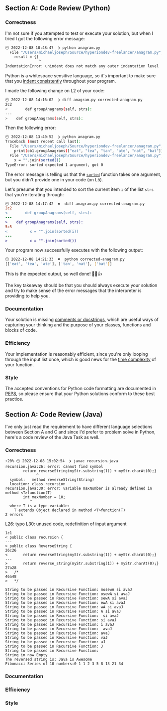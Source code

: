 ## Section A: Code Review (Python)

### Correctness

I'm not sure if you attempted to test or execute your solution, but when I tried I got the following error message:

```bash
🕙 2022-12-08 10:48:47  ❯ python anagram.py
  File "/Users/michaeljoseph/Source/hyperiondev-freelancer/anagram.py", line 3
    result = {}
               ^
IndentationError: unindent does not match any outer indentation level
```

Python is a whitespace sensitive language, so it's important to make sure that you [indent consistently] throughout your program.

I made the following change on L2 of your code:

```bash
🕙 2022-12-08 14:16:02  ❯ diff anagram.py corrected-anagram.py
2c2
<        def groupAnagrams(self, strs):
---
>    def groupAnagrams(self, strs):
```

Then the following error:

```bash
🕙 2022-12-08 13:40:52  ❯ python anagram.py
Traceback (most recent call last):
  File "/Users/michaeljoseph/Source/hyperiondev-freelancer/anagram.py", line 12, in <module>
    print(ob1.groupAnagrams(["eat", "tea", "tan", "ate", "nat", "bat"]))
  File "/Users/michaeljoseph/Source/hyperiondev-freelancer/anagram.py", line 5, in groupAnagrams
    x = "".join(sorted())
TypeError: sorted expected 1 argument, got 0
```

The error message is telling us that the <code>[sorted]</code> function takes one argument, but you didn't provide one in your code (on L5).

Let's presume that you intended to sort the current item `i`  of the list `strs` that you're iterating through:

```diff
🕙 2022-12-08 14:17:42  ✖  diff anagram.py corrected-anagram.py
2c2
<        def groupAnagrams(self, strs):
---
>    def groupAnagrams(self, strs):
5c5
<          x = "".join(sorted(i))
---
>          x = "".join(sorted())
```

Your program now successfully executes with the following output:

```bash
🕙 2022-12-08 14:21:33  ✖  python corrected-anagram.py
[['eat', 'tea', 'ate'], ['tan', 'nat'], ['bat']]
```

This is the expected output, so well done! 🎉🥳👍

The key takeaway should be that you should always execute your solution and try to make sense of the error messages that the interpreter is providing to help you.

### Documentation

Your solution is missing [comments or docstrings], which are useful ways of capturing your thinking and the purpose of your classes, functions and blocks  of code.

### Efficiency

Your implementation is reasonably efficient, since you're only looping through the input list once, which is good news for the [time complexity] of your function.

### Style

The accepted conventions for Python code formatting are documented in [PEP8], so please ensure that your Python solutions conform to these best practice.

## Section A: Code Review (Java)

I've only just read the requirement to have different language selections between Section A and C and since I'd prefer to problem solve in Python, here's a code review of the Java Task as well.

### Correctness

```
⚡20% 🕙 2022-12-08 15:02:54  ❯ javac recursion.java 
recursion.java:26: error: cannot find symbol
		return reverseString(myStr.substring(1)) + myStr.charAt(0);}
		      ^
  symbol:   method reverseString(String)
  location: class recursion
recursion.java:30: error: variable maxNumber is already defined in method <T>function(T)
		int maxNumber = 10; 
		   ^
  where T is a type-variable:
    T extends Object declared in method <T>function(T)
2 errors
```

L26: typo
L30: unused code, redefinition of input argument

```
1c1
< public class recursion {
---
> public class ReverseString {
26c26
< 		return reverseString(myStr.substring(1)) + myStr.charAt(0);}
---
> 		return reverse_string(myStr.substring(1)) + myStr.charAt(0);}
27a28
> 	/*
46a48
> 	*/
```

```
String to be passed in Recursive Function: mosewA si avaJ
String to be passed in Recursive Function: osewA si avaJ
String to be passed in Recursive Function: sewA si avaJ
String to be passed in Recursive Function: ewA si avaJ
String to be passed in Recursive Function: wA si avaJ
String to be passed in Recursive Function: A si avaJ
String to be passed in Recursive Function:  si avaJ
String to be passed in Recursive Function: si avaJ
String to be passed in Recursive Function: i avaJ
String to be passed in Recursive Function:  avaJ
String to be passed in Recursive Function: avaJ
String to be passed in Recursive Function: vaJ
String to be passed in Recursive Function: aJ
String to be passed in Recursive Function: J
String to be passed in Recursive Function: 
String in now Empty
The reversed string is: Java is Awesome
Fibonacci Series of 10 numbers:0 1 1 2 3 5 8 13 21 34 
```

### Documentation

### Efficiency

### Style



[indent consistently]: https://peps.python.org/pep-0008/#indentation
[sorted]: https://docs.python.org/3/library/functions.html#sorted
[comments or docstrings]: https://peps.python.org/pep-0008/#comments
[time complexity]: https://en.wikipedia.org/wiki/Time_complexity
[PEP8]: https://peps.python.org/pep-0008/